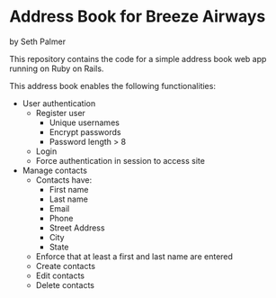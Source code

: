 # Address Book for Breeze Airways
by Seth Palmer

This repository contains the code for a simple address book web app running on Ruby on Rails.

This address book enables the following functionalities:
- User authentication
  - Register user
    - Unique usernames
    - Encrypt passwords
    - Password length > 8
  - Login
  - Force authentication in session to access site
- Manage contacts
  - Contacts have:
    - First name
    - Last name
    - Email
    - Phone
    - Street Address
    - City
    - State
  - Enforce that at least a first and last name are entered
  - Create contacts
  - Edit contacts
  - Delete contacts
